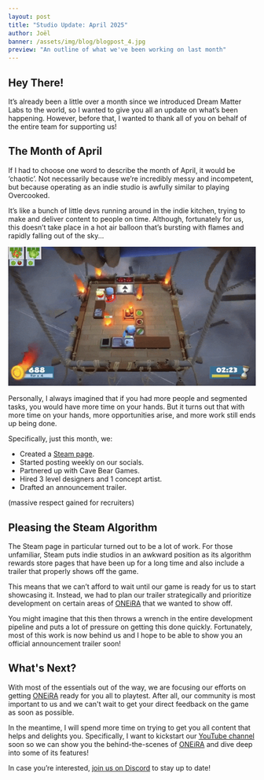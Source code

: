 ```yaml
---
layout: post
title: "Studio Update: April 2025"
author: Joël
banner: /assets/img/blog/blogpost_4.jpg
preview: "An outline of what we've been working on last month"
---
```

<h2 class="post-h2">Hey There!</h2>

It’s already been a little over a month since we introduced Dream Matter Labs to the world, so I wanted to give you all an update on what’s been happening. However, before that, I wanted to thank all of you on behalf of the entire team for supporting us!

<h2 class="post-h2">The Month of April</h2>

If I had to choose one word to describe the month of April, it would be ‘chaotic’. Not necessarily because we’re incredibly messy and incompetent, but because operating as an indie studio is awfully similar to playing Overcooked.

It’s like a bunch of little devs running around in the indie kitchen, trying to make and deliver content to people on time. Although, fortunately for us, this doesn’t take place in a hot air balloon that’s bursting with flames and rapidly falling out of the sky...

<img class="img-fluid post-image w-100" src="/assets/img/blog/overcooked.gif">

Personally, I always imagined that if you had more people and segmented tasks, you would have more time on your hands. But it turns out that with more time on your hands, more opportunities arise, and more work still ends up being done.

Specifically, just this month, we:

- Created a <a class="post-link" href="https://store.steampowered.com/app/3521080/ONEiRA/?utm_source=website&utm_medium=other&utm_campaign=wishlist&utm_content=blogpost_5" target="_blank">Steam page</a>.
- Started posting weekly on our socials.
- Partnered up with Cave Bear Games.
- Hired 3 level designers and 1 concept artist.
- Drafted an announcement trailer.

(massive respect gained for recruiters)

<h2 class="post-h2">Pleasing the Steam Algorithm</h2>

The Steam page in particular turned out to be a lot of work. For those unfamiliar, Steam puts indie studios in an awkward position as its algorithm rewards store pages that have been up for a long time and also include a trailer that properly shows off the game.

This means that we can’t afford to wait until our game is ready for us to start showcasing it. Instead, we had to plan our trailer strategically and prioritize development on certain areas of <a class="post-link" href="https://dreammatterlabs.com/">ONEiRA</a> that we wanted to show off.

You might imagine that this then throws a wrench in the entire development pipeline and puts a lot of pressure on getting this done quickly. Fortunately, most of this work is now behind us and I hope to be able to show you an official announcement trailer soon!

<h2 class="post-h2">What's Next?</h2>

With most of the essentials out of the way, we are focusing our efforts on getting <a class="post-link" href="https://dreammatterlabs.com/">ONEiRA</a> ready for you all to playtest. After all, our community is most important to us and we can't wait to get your direct feedback on the game as soon as possible.

In the meantime, I will spend more time on trying to get you all content that helps and delights you. Specifically, I want to kickstart our <a class="post-link" href="https://www.youtube.com/@DreamMatterLabs">YouTube channel</a> soon so we can show you the behind-the-scenes of <a class="post-link" href="https://dreammatterlabs.com/">ONEiRA</a> and dive deep into some of its features!

In case you’re interested, <a class="post-link" href="https://discord.gg/XAYvJhkkqE">join us on Discord</a> to stay up to date!
